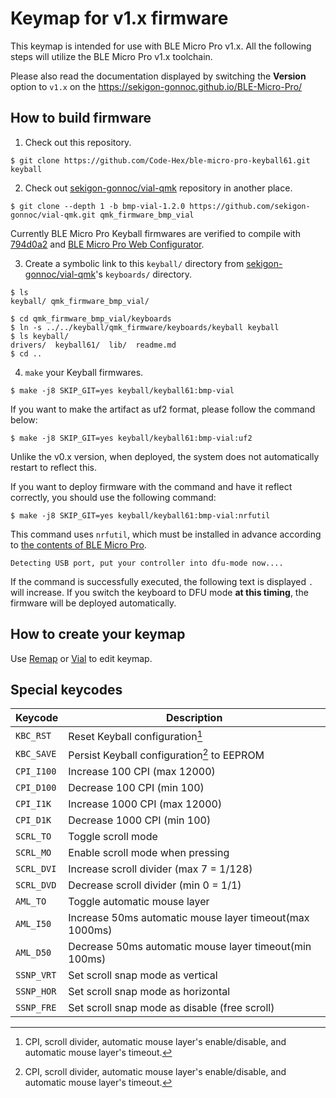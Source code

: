 
# Keymap for v1.x firmware

This keymap is intended for use with BLE Micro Pro v1.x. All the following steps will utilize the BLE Micro Pro v1.x toolchain.

Please also read the documentation displayed by switching the **Version** option to `v1.x` on the https://sekigon-gonnoc.github.io/BLE-Micro-Pro/

## How to build firmware

1. Check out this repository.

```console
$ git clone https://github.com/Code-Hex/ble-micro-pro-keyball61.git keyball
```

2. Check out [sekigon-gonnoc/vial-qmk](https://github.com/sekigon-gonnoc/vial-qmk) repository in another place.

```console
$ git clone --depth 1 -b bmp-vial-1.2.0 https://github.com/sekigon-gonnoc/vial-qmk.git qmk_firmware_bmp_vial
```

Currently BLE Micro Pro Keyball firmwares are verified to compile with [794d0a2](https://github.com/sekigon-gonnoc/vial-qmk/commit/794d0a21184f4cde46709483950aa35aad5b075f) and [BLE Micro Pro Web Configurator](https://sekigon-gonnoc.github.io/BLE-Micro-Pro-WebConfigurator/).

3. Create a symbolic link to this `keyball/` directory from [sekigon-gonnoc/vial-qmk](https://github.com/sekigon-gonnoc/vial-qmk)'s `keyboards/` directory.

```console
$ ls
keyball/ qmk_firmware_bmp_vial/

$ cd qmk_firmware_bmp_vial/keyboards
$ ln -s ../../keyball/qmk_firmware/keyboards/keyball keyball
$ ls keyball/
drivers/  keyball61/  lib/  readme.md
$ cd ..
```

4. `make` your Keyball firmwares.

```console
$ make -j8 SKIP_GIT=yes keyball/keyball61:bmp-vial
```

If you want to make the artifact as uf2 format, please follow the command below:

```console
$ make -j8 SKIP_GIT=yes keyball/keyball61:bmp-vial:uf2
```

Unlike the v0.x version, when deployed, the system does not automatically restart to reflect this. 

If you want to deploy firmware with the command and have it reflect correctly, you should use the following command:

```console
$ make -j8 SKIP_GIT=yes keyball/keyball61:bmp-vial:nrfutil
```

This command uses `nrfutil`, which must be installed in advance according to [the contents of BLE Micro Pro](https://sekigon-gonnoc.github.io/BLE-Micro-Pro/#/build_firmware).


```console
Detecting USB port, put your controller into dfu-mode now....
```

If the command is successfully executed, the following text is displayed `.` will increase. If you switch the keyboard to DFU mode **at this timing**, the firmware will be deployed automatically.

## How to create your keymap

Use [Remap](https://remap-keys.app/) or [Vial](https://vial.rocks/) to edit keymap.

## Special keycodes

Keycode    |Description
------------|------------------------------------------------------------------
`KBC_RST`  | Reset Keyball configuration[^1]
`KBC_SAVE` | Persist Keyball configuration[^1] to EEPROM
`CPI_I100` | Increase 100 CPI (max 12000)
`CPI_D100` | Decrease 100 CPI (min 100)
`CPI_I1K`  | Increase 1000 CPI (max 12000)
`CPI_D1K`  | Decrease 1000 CPI (min 100)
`SCRL_TO`  | Toggle scroll mode
`SCRL_MO`  | Enable scroll mode when pressing
`SCRL_DVI` | Increase scroll divider (max 7 = 1/128)
`SCRL_DVD` | Decrease scroll divider (min 0 = 1/1)
`AML_TO`   | Toggle automatic mouse layer
`AML_I50`  | Increase 50ms automatic mouse layer timeout(max 1000ms)
`AML_D50`  | Decrease 50ms automatic mouse layer timeout(min 100ms)
`SSNP_VRT` | Set scroll snap mode as vertical
`SSNP_HOR` | Set scroll snap mode as horizontal
`SSNP_FRE` | Set scroll snap mode as disable (free scroll)

[^1]: CPI, scroll divider, automatic mouse layer's enable/disable, and automatic mouse layer's timeout.


